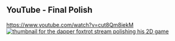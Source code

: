 ## YouTube - Final Polish
https://www.youtube.com/watch?v=cut8Qm8iekM
[![thumbnail for the dapper foxtrot stream polishing his 2D game](https://img.youtube.com/vi/cut8Qm8iekM/0.jpg)](https://www.youtube.com/watch?v=cut8Qm8iekM)
